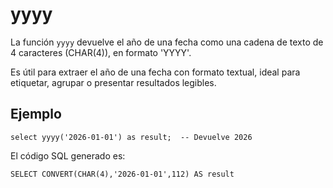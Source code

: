 
# yyyy

La función `yyyy` devuelve el año de una fecha como una cadena de texto de 4 caracteres (CHAR(4)), en formato 'YYYY'. 

Es útil para extraer el año de una fecha con formato textual, ideal para etiquetar, agrupar o presentar resultados legibles.

## Ejemplo


```
select yyyy('2026-01-01') as result;  -- Devuelve 2026
```

El código SQL generado es:

```
SELECT CONVERT(CHAR(4),'2026-01-01',112) AS result
```

